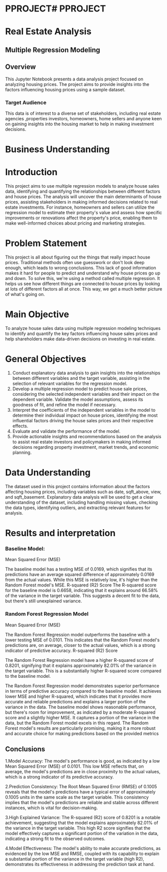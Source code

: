 # PPROJECT# PPROJECT 
# Real Estate Analysis 
## Multiple Regression Modeling

## Overview

This Jupyter Notebook presents a data analysis project focused on analyzing housing prices. The project aims to provide insights into the factors influencing housing prices using a sample dataset.

### Target Audience
 
This data is of interest to a diverse set of stakeholders, including real estate agencies ,properties investors, homeowners, home sellers  and anyone keen on gaining insights into the housing market to help in making investment decisions.

# Business Understanding

# Introduction

This project aims to use multiple regression models to analyze house sales data, identifying and quantifying the relationships between different factors and house prices. The analysis will uncover the main determinants of house prices, assisting stakeholders in making informed decisions related to real estate investments. For instance, homeowners and sellers can utilize the regression model to estimate their property's value and assess how specific improvements or renovations affect the property's price, enabling them to make well-informed choices about pricing and marketing strategies.

# Problem Statement

This project is all about figuring out the things that really impact house prices. Traditional methods often use guesswork or don't look deep enough, which leads to wrong conclusions. This lack of good information makes it hard for people to predict and understand why house prices go up and down. To solve this, we're using a method called multiple regression. It helps us see how different things are connected to house prices by looking at lots of different factors all at once. This way, we get a much better picture of what's going on.

# Main Objective

To analyze house sales data using multiple regression modeling techniques to identify and quantify the key factors influencing house sales prices and help shareholders make data-driven decisions on investing in real estate.

# General Objectives

1. Conduct explanatory data analysis to gain insights into the relationships between different variables and the target variable, assisting in the selection of relevant variables for the regression model.
2. Develop a multiple regression model to predict house sale prices, considering the selected independent variables and their impact on the dependent variable. Validate the model assumptions, assess its goodness of fit, and refine the model if necessary.
3. Interpret the coefficients of the independent variables in the model to determine their individual impact on house prices, identifying the most influential factors driving the house sales prices and their respective effects.
4. Evaluate and validate the performance of the model.
5. Provide actionable insights and recommendations based on the analysis to assist real estate investors and policymakers in making informed decisions regarding property investment, market trends, and economic planning.

# Data Understanding


The dataset used in this project contains information about the factors affecting housing prices, including variables such as date, sqft_above, view, and sqft_basement. Explanatory data analysis will be used to get a clear understanding of the dataset, including handling missing values, checking the data types, identifying outliers, and extracting relevant features for analysis.

# Results and interpretation

### Baseline Model:

 Mean Squared Error (MSE)

 The baseline model has a testing MSE of 0.0169, which signifies that its predictions have an average squared difference of approximately 0.0169 from the actual values. While this MSE is relatively low, it's higher than the Random Forest model's MSE.
 R-squared (R2) Score
The R-squared score for the baseline model is 0.6658, indicating that it explains around 66.58% of the variance in the target variable. This suggests a decent fit to the data, but there's still unexplained variance.

### Random Forest Regression Model

 Mean Squared Error (MSE)

 The Random Forest Regression model outperforms the baseline with a lower testing MSE of 0.0101. This indicates that the Random Forest model's predictions are, on average, closer to the actual values, which is a strong indicator of predictive accuracy.
R-squared (R2) Score 

The Random Forest Regression model have a higher R-squared score of 0.8201, signifying that it explains approximately 82.01% of the variance in the target variable. This is a substantially higher R-squared score compared to the baseline model.

The Random Forest Regression model demonstrates superior performance in terms of predictive accuracy compared to the baseline model. It achieves lower MSE and higher R-squared, which indicates that it provides more accurate and reliable predictions and explains a larger portion of the variance in the data.
The baseline model shows reasonable performance, but there's room for improvement, as indicated by a moderate R-squared score and a slightly higher MSE. It captures a portion of the variance in the data, but the Random Forest model excels in this regard.
The Random Forest model's results are particularly promising, making it a more robust and accurate choice for making predictions based on the provided metrics
## Conclusions

1.Model Accuracy: The model's performance is good, as indicated by a low Mean Squared Error (MSE) of 0.0101. This low MSE reflects that, on average, the model's predictions are in close proximity to the actual values, which is a strong indicator of its predictive accuracy.

2.Prediction Consistency: The Root Mean Squared Error (RMSE) of 0.1005 reveals that the model's predictions have a typical error of approximately 0.1005 units in the same scale as the target variable. This consistency implies that the model's predictions are reliable and stable across different instances, which is vital for decision-making.

3.High Explained Variance: The R-squared (R2) score of 0.8201 is a notable achievement, suggesting that the model explains approximately 82.01% of the variance in the target variable. This high R2 score signifies that the model effectively captures a significant portion of the variation in the data, indicating a strong fit to the observed outcomes.

4.Model Effectiveness: The model's ability to make accurate predictions, as evidenced by the low MSE and RMSE, coupled with its capability to explain a substantial portion of the variance in the target variable (high R2), demonstrates its effectiveness in addressing the prediction task at hand.